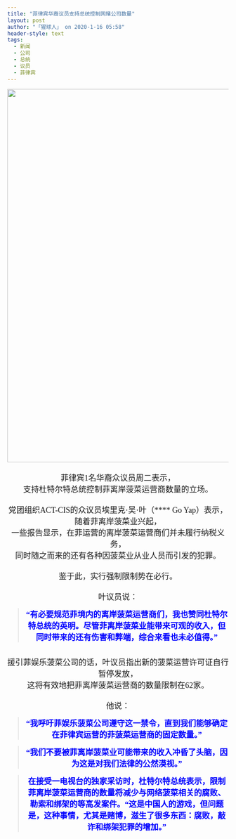 ```yaml
---
title: "菲律宾华裔议员支持总统控制网赌公司数量"
layout: post
author: "「猩球人」 on 2020-1-16 05:58"
header-style: text
tags:
  - 新闻
  - 公司
  - 总统
  - 议员
  - 菲律宾
---
```


<head></head>
<body>
 <div align="center"> 
  <font face="微软雅黑"><font size="4"> 
    <ignore_js_op> 
     <img aid="1327195" src="https://bbs.boniu123.cc/data/attachment/forum/202001/15/092519j1srnnnx11x16xn5.jpg" zoomfile="data/attachment/forum/202001/15/092519j1srnnnx11x16xn5.jpg" file="data/attachment/forum/202001/15/092519j1srnnnx11x16xn5.jpg" width="850" inpost="1"> 
     <div class="tip tip_4 aimg_tip" id="aimg_1327195_menu" style="position: absolute; display: none" disautofocus="true"> 
      <div class="xs0"> 
       <p><strong>1200px-EGY.jpg</strong> <em class="xg1">(289.61 KB, 下载次数: 0)</em></p> 
       <p> <a href="forum.php?mod=attachment&amp;aid=MTMyNzE5NXw5ZjQzNGZmMnwxNTc5MTYzMzg1fDB8NTUxNzA4&amp;nothumb=yes" target="_blank">下载附件</a> &nbsp;<a href="javascript:;" onclick="showWindow(this.id, this.getAttribute('url'), 'get', 0);" id="savephoto_1327195" url="home.php?mod=spacecp&amp;ac=album&amp;op=saveforumphoto&amp;aid=1327195&amp;handlekey=savephoto_1327195">保存到相册</a> </p> 
       <p class="xg1 y"><span title="2020-1-15 09:25">昨天&nbsp;09:25</span> 上传</p> 
      </div> 
      <div class="tip_horn"></div> 
     </div> 
    </ignore_js_op> </font></font> 
 </div> 
 <div align="center"> 
  <font face="微软雅黑"><font size="4"><br> </font></font> 
 </div> 
 <div align="center"> 
  <font face="微软雅黑"><font size="4">菲律宾1名华裔众议员周二表示，</font></font> 
 </div> 
 <div align="center"> 
  <font face="微软雅黑"><font size="4">支持杜特尔特总统控制菲离岸菠菜运营商数量的立场。</font></font> 
 </div>
 <font face="微软雅黑"><font size="4"><br> </font></font> 
 <div align="center"> 
  <font face="微软雅黑"><font size="4">党团组织ACT-CIS的众议员埃里克·吴·叶（**** Go Yap）表示，随着菲离岸菠菜业兴起，</font></font> 
 </div> 
 <div align="center"> 
  <font face="微软雅黑"><font size="4">一些报告显示，在菲运营的离岸菠菜运营商们并未履行纳税义务，</font></font> 
 </div> 
 <div align="center"> 
  <font face="微软雅黑"><font size="4">同时随之而来的还有各种因菠菜业从业人员而引发的犯罪。</font></font> 
 </div> 
 <div align="center"> 
  <font face="微软雅黑"><font size="4"><br> </font></font> 
 </div> 
 <div align="center"> 
  <font face="微软雅黑"><font size="4">鉴于此，实行强制限制势在必行。</font></font> 
 </div>
 <font face="微软雅黑"><font size="4"><br> </font></font> 
 <div align="center"> 
  <font face="微软雅黑"><font size="4">叶议员说：</font></font> 
 </div> 
 <div align="center"> 
  <div class="quote"> 
   <blockquote> 
    <font face="微软雅黑"><font size="4"><font color="#0000ff"><strong>“有必要规范菲境内的离岸菠菜运营商们，我也赞同杜特尔特总统的英明。尽管菲离岸菠菜业能带来可观的收入，但同时带来的还有伤害和弊端，综合来看也未必值得。”</strong></font></font></font> 
   </blockquote> 
  </div> 
  <br> 
 </div> 
 <div align="center"> 
  <font face="微软雅黑"><font size="4">援引菲娱乐菠菜公司的话，叶议员指出新的菠菜运营许可证自行暂停发放，</font></font> 
 </div> 
 <div align="center"> 
  <font face="微软雅黑"><font size="4">这将有效地把菲离岸菠菜运营商的数量限制在62家。</font></font> 
 </div>
 <font face="微软雅黑"><font size="4"><br> </font></font> 
 <div align="center"> 
  <font face="微软雅黑"><font size="4">他说：</font></font> 
 </div> 
 <div align="center"> 
  <div class="quote"> 
   <blockquote> 
    <font face="微软雅黑"><font size="4"><font color="#0000ff"><strong>“我呼吁菲娱乐菠菜公司遵守这一禁令，直到我们能够确定在菲律宾运营的菲菠菜运营商的固定数量。”</strong></font></font></font> 
   </blockquote> 
  </div> 
 </div> 
 <div align="center"> 
  <div class="quote"> 
   <blockquote> 
    <font face="微软雅黑"><font size="4"><font color="#0000ff"><strong>“我们不要被菲离岸菠菜业可能带来的收入冲昏了头脑，因为这是对我们法律的公然漠视。”</strong></font></font></font> 
   </blockquote> 
  </div> 
 </div> 
 <div align="center"> 
  <div class="quote"> 
   <blockquote> 
    <font face="微软雅黑"><font size="4"><strong><font color="#0000ff">在接受一电视台的独家采访时，杜特尔特总统表示，限制菲离岸菠菜运营商的数量将减少与网络菠菜相关的腐败、勒索和绑架的等高发案件。“这是中国人的游戏，但问题是，这种事情，尤其是赌博，滋生了很多东西：腐败，敲诈和绑架犯罪的增</font></strong><font color="#0000ff"><strong>加。”</strong></font></font></font> 
   </blockquote> 
  </div> 
  <br> 
 </div>
</body>


